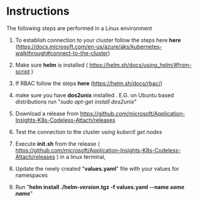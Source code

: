# Instructions
The following steps are performed in a Linux environment

1. To establish connection to your cluster follow the steps here 
**here** (https://docs.microsoft.com/en-us/azure/aks/kubernetes-walkthrough#connect-to-the-cluster)
2. Make sure **helm** is installed ( https://helm.sh/docs/using_helm/#from-script )
3. If RBAC follow the steps **here** (https://helm.sh/docs/rbac/)
4. make sure you have **dos2unix** installed . E.G. on Ubuntu based distributions run "*sudo apt-get install dos2unix*"
5. Download a release from https://github.com/microsoft/Application-Insights-K8s-Codeless-Attach/releases 
6. Test the connection to the cluster using *kubectl get nodes*
5. Execute **init.sh** from the release ( https://github.com/microsoft/Application-Insights-K8s-Codeless-Attach/releases ) in a linux terminal, 
   
6. Update the newly created "**values.yaml**" file with your values for namespaces
7. Run "**helm install ./helm-*version*.tgz -f values.yaml --name *some name***"
